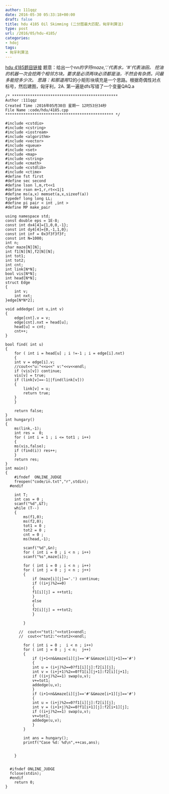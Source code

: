 ```yaml
---
author: 111qqz
date: 2016-05-30 05:33:18+00:00
draft: false
title: hdu 4185 Oil Skimming (二分图最大匹配，匈牙利算法)
type: post
url: /2016/05/hdu-4185/
categories:
- hdoj
tags:
- 匈牙利算法
---
```


[hdu 4185题目链接](http://acm.hdu.edu.cn/showproblem.php?pid=4185)
题意：给出一个n*n的字符maze,‘.’代表水，‘#’代表油田。 挖油的机器一次会挖两个相邻方块。要求是必须两块必须都是油，不然会有杂质。问最多能挖多少次。
思路：和那道用1*2的小矩形块填充是一个思路。根据奇偶性对点标号，然后建图，匈牙利，2A. 第一遍是dfs写错了一个变量QAQ.a





    
    /* ***********************************************
    Author :111qqz
    Created Time :2016年05月30日 星期一 12时53分34秒
    File Name :code/hdu/4185.cpp
    ************************************************ */
    
    #include <cstdio>
    #include <cstring>
    #include <iostream>
    #include <algorithm>
    #include <vector>
    #include <queue>
    #include <set>
    #include <map>
    #include <string>
    #include <cmath>
    #include <cstdlib>
    #include <ctime>
    #define fst first
    #define sec second
    #define lson l,m,rt<<1
    #define rson m+1,r,rt<<1|1
    #define ms(a,x) memset(a,x,sizeof(a))
    typedef long long LL;
    #define pi pair < int ,int >
    #define MP make_pair
    
    using namespace std;
    const double eps = 1E-8;
    const int dx4[4]={1,0,0,-1};
    const int dy4[4]={0,-1,1,0};
    const int inf = 0x3f3f3f3f;
    const int N=1000;
    int n;
    char maze[N][N];
    int f1[N][N],f2[N][N];
    int tot1;
    int tot2;
    int cnt;
    int link[N*N];
    bool vis[N*N];
    int head[N*N];
    struct Edge
    {
        int v;
        int nxt;
    }edge[N*N*2];
    
    void addedge( int u,int v)
    {
        edge[cnt].v = v;
        edge[cnt].nxt = head[u];
        head[u] = cnt;
        cnt++;
    }
    
    bool find( int u)
    {
        for ( int i = head[u] ; i !=-1 ; i = edge[i].nxt)
        {
    	int v = edge[i].v;
    	//cout<<"u:"<<u<<" v:"<<v<<endl;
    	if (vis[v]) continue;
    	vis[v] = true;
    	if (link[v]==-1||find(link[v]))
    	{
    	    link[v] = u;
    	    return true;
    	}
        }
    
        return false;
    }
    int hungary()
    {
        ms(link,-1);
        int res =  0;
        for ( int i = 1 ; i <= tot1 ; i++)
        {
    	ms(vis,false);
    	if (find(i)) res++;
        }
        return res;
    }
    int main()
    {
    	#ifndef  ONLINE_JUDGE 
    	freopen("code/in.txt","r",stdin);
      #endif
    
    	int T;
    	int cas = 0 ;
    	scanf("%d",&T);
    	while (T--)
    	{
    	    ms(f1,0);
    	    ms(f2,0);
    	    tot1 = 0 ;
    	    tot2 = 0 ;
    	    cnt = 0 ;
    	    ms(head,-1);
    
    	    scanf("%d",&n);
    	    for ( int i = 0 ; i < n ; i++)
    		scanf("%s",maze[i]);
    
    	    for ( int i = 0 ; i < n ; i++)
    		for ( int j = 0 ; j < n ; j++)
    		{
    		    if (maze[i][j]=='.') continue;
    		    if ((i+j)%2==0)
    		    {
    			f1[i][j] = ++tot1;	
    		    }
    		    else
    		    {
    			f2[i][j] = ++tot2;
    		    }
    
    		}
    
    	  //  cout<<"tot1:"<<tot1<<endl;
    	  //  cout<<"tot2:"<<tot2<<endl;
    
    	    for ( int i = 0 ;  i < n ; i++)
    		for ( int j = 0 ; j < n;  j++)
    		{
    		    if (j+1<n&&maze[i][j]=='#'&&maze[i][j+1]=='#')
    		    {
    			int u = (i+j)%2==0?f1[i][j]:f2[i][j];
    			int v = (i+j+1)%2==0?f1[i][j+1]:f2[i][j+1];
    			if ((i+j)%2==1) swap(u,v);
    			v+=tot1;
    			addedge(u,v);
    		    }
    		    if (i+1<n&&maze[i][j]=='#'&&maze[i+1][j]=='#')
    		    {
    			int u = (i+j)%2==0?f1[i][j]:f2[i][j];
    			int v = (i+1+j)%2==0?f1[i+1][j]:f2[i+1][j];
    			if ((i+j)%2==1) swap(u,v);
    			v+=tot1;
    			addedge(u,v);
    		    }
    		}
    
    		int ans = hungary();
    		printf("Case %d: %d\n",++cas,ans);
    
    
    	}
    		
    
      #ifndef ONLINE_JUDGE  
      fclose(stdin);
      #endif
        return 0;
    }
    



